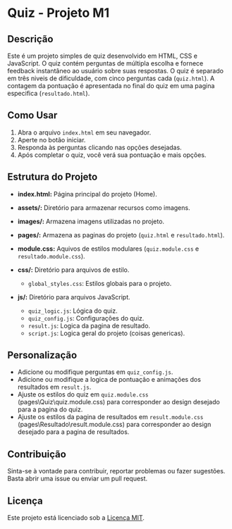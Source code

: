 # Quiz - Projeto M1

## Descrição

Este é um projeto simples de quiz desenvolvido em HTML, CSS e JavaScript. O quiz contém perguntas de múltipla escolha e fornece feedback instantâneo ao usuário sobre suas respostas. O quiz é separado em três niveis de dificuldade, com cinco perguntas cada (`quiz.html`). A contagem da pontuação é apresentada no final do quiz em uma pagina especifica (`resultado.html`).

## Como Usar

1. Abra o arquivo `index.html` em seu navegador.
2. Aperte no botão iniciar.
3. Responda às perguntas clicando nas opções desejadas.
4. Após completar o quiz, você verá sua pontuação e mais opções.

## Estrutura do Projeto

- **index.html:** Página principal do projeto (Home).
- **assets/:** Diretório para armazenar recursos como imagens.
- **images/:** Armazena imagens utilizadas no projeto.
- **pages/:** Armazena as paginas do projeto (`quiz.html` e `resultado.html`).
- **module.css:** Aquivos de estilos modulares (`quiz.module.css` e `resultado.module.css`).
- **css/:** Diretório para arquivos de estilo.

  - `global_styles.css`: Estilos globais para o projeto.
- **js/:** Diretório para arquivos JavaScript.

  - `quiz_logic.js`: Lógica do quiz.
  - `quiz_config.js`: Configurações do quiz.
  - `result.js`: Logica da pagina de resultado.
  - `script.js`: Logica geral do projeto (coisas genericas).

## Personalização

- Adicione ou modifique perguntas em `quiz_config.js`.
- Adicione ou modifique a logica de pontuação e animações dos resultados em  `result.js`.
- Ajuste os estilos do quiz em `quiz.module.css` (pages\Quiz\quiz.module.css) para corresponder ao design desejado para a pagina do quiz.
- Ajuste os estilos da pagina de resultados em `result.module.css` (pages\Resultado\result.module.css) para corresponder ao design desejado para a pagina de resultados.

## Contribuição

Sinta-se à vontade para contribuir, reportar problemas ou fazer sugestões. Basta abrir uma issue ou enviar um pull request.

## Licença

Este projeto está licenciado sob a [Licença MIT](LICENSE).
